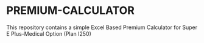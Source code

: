 # PREMIUM-CALCULATOR
This repository contains a simple Excel Based Premium Calculator for Super E Plus-Medical Option (Plan I250)
